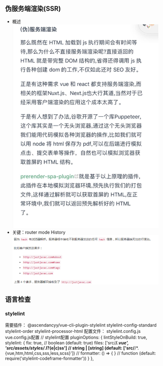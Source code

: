 ## 伪服务端渲染(SSR)
+ 概述   
![Image Text](./SSR.jpg)
+ 关键：router mode History
![Image Text](./SSR-History.png)

## 语言检查
### stylelint
需要插件：
@ascendancyy/vue-cli-plugin-stylelint
stylelint-config-standard
stylelint-order
stylelint-processor-html
配置文件：
stylelint.config.js
vue.config.js配置
// stylelint配置
pluginOptions: {
  lintStyleOnBuild: true,
  stylelint: {
    fix: true, // boolean (default: true)
    files: ['src/**/*.vue', 'src/assets/styles/*.l?(e|c)ss'] // string | [string] (default: ['src/**/*.{vue,htm,html,css,sss,less,scss}'])
    // formatter: () => { } // function (default: require('stylelint-codeframe-formatter'))
  }
},
